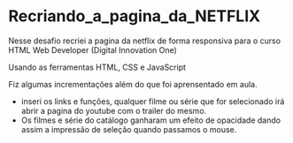 # Recriando_a_pagina_da_NETFLIX

Nesse desafio recriei a pagina da netflix de forma responsiva para o curso HTML Web Developer (Digital Innovation One)

Usando as ferramentas HTML, CSS e JavaScript

Fiz algumas incrementações além do que foi aprensentado em aula.

* inseri os links e funções, qualquer filme ou série que for selecionado irá abrir a pagina do youtube com o trailer do mesmo.
* Os filmes e série do catálogo ganharam um efeito de opacidade dando assim a impressão de seleção quando passamos o mouse.
